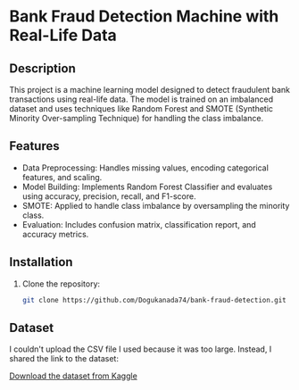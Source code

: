 # Bank Fraud Detection Machine with Real-Life Data

## Description
This project is a machine learning model designed to detect fraudulent bank transactions using real-life data. The model is trained on an imbalanced dataset and uses techniques like Random Forest and SMOTE (Synthetic Minority Over-sampling Technique) for handling the class imbalance.

## Features
- Data Preprocessing: Handles missing values, encoding categorical features, and scaling.
- Model Building: Implements Random Forest Classifier and evaluates using accuracy, precision, recall, and F1-score.
- SMOTE: Applied to handle class imbalance by oversampling the minority class.
- Evaluation: Includes confusion matrix, classification report, and accuracy metrics.

## Installation

1. Clone the repository:
   ```bash
   git clone https://github.com/Dogukanada74/bank-fraud-detection.git

## Dataset

I couldn't upload the CSV file I used because it was too large. Instead, I shared the link to the dataset:

[Download the dataset from Kaggle](https://www.kaggle.com/datasets/nelgiriyewithana/credit-card-fraud-detection-dataset-2023)
